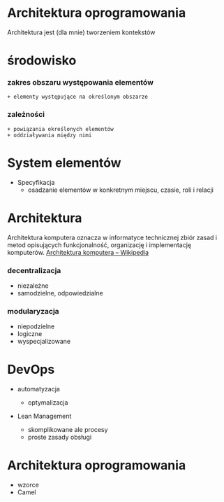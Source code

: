 # Architektura oprogramowania

Architektura jest (dla mnie) tworzeniem kontekstów

# środowisko
 
### zakres obszaru występowania elementów
    + elementy występujące na określonym obszarze

### zależności
    + powiązania określonych elementów
    + oddziaływania między nimi



# System elementów  
+ Specyfikacja
  + osadzanie elementów w konkretnym miejscu, czasie, roli i relacji


# Architektura
Architektura komputera oznacza w informatyce technicznej zbiór zasad i metod opisujących funkcjonalność, organizację i implementację komputerów.
[Architektura komputera – Wikipedia](https://pl.wikipedia.org/wiki/Architektura_komputera)

### decentralizacja
  + niezależne
  + samodzielne, odpowiedzialne

### modularyzacja
  + niepodzielne
  + logiczne
  + wyspecjalizowane



# DevOps

+ automatyzacja
  + optymalizacja

+ Lean Management
  + skomplikowane ale procesy
  + proste zasady obsługi


# Architektura oprogramowania

+ wzorce
+ Camel

